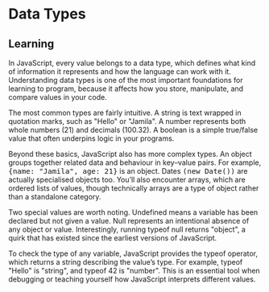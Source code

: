 <style>
code, pre {
  font-size: 0.9rem;
}
</style>

# Data Types

## Learning
In JavaScript, every value belongs to a data type, which defines what kind of information it represents and how the language can work with it. Understanding data types is one of the most important foundations for learning to program, because it affects how you store, manipulate, and compare values in your code.

The most common types are fairly intuitive. A string is text wrapped in quotation marks, such as "Hello" or "Jamila". A number represents both whole numbers (21) and decimals (100.32). A boolean is a simple true/false value that often underpins logic in your programs.

Beyond these basics, JavaScript also has more complex types. An object groups together related data and behaviour in key–value pairs. For example, ```{name: "Jamila", age: 21}``` is an object. Dates ```(new Date())``` are actually specialised objects too. You’ll also encounter arrays, which are ordered lists of values, though technically arrays are a type of object rather than a standalone category.

Two special values are worth noting. Undefined means a variable has been declared but not given a value. Null represents an intentional absence of any object or value. Interestingly, running typeof null returns "object", a quirk that has existed since the earliest versions of JavaScript.

To check the type of any variable, JavaScript provides the typeof operator, which returns a string describing the value’s type. For example, typeof "Hello" is "string", and typeof 42 is "number". This is an essential tool when debugging or teaching yourself how JavaScript interprets different values.